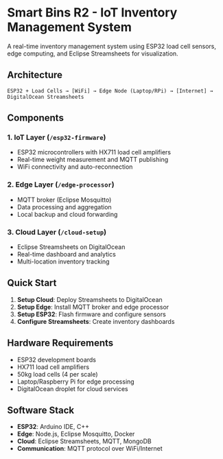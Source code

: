 # Smart Bins R2 - IoT Inventory Management System

A real-time inventory management system using ESP32 load cell sensors, edge computing, and Eclipse Streamsheets for visualization.

## Architecture

```
ESP32 + Load Cells → [WiFi] → Edge Node (Laptop/RPi) → [Internet] → DigitalOcean Streamsheets
```

## Components

### 1. IoT Layer (`/esp32-firmware`)
- ESP32 microcontrollers with HX711 load cell amplifiers
- Real-time weight measurement and MQTT publishing
- WiFi connectivity and auto-reconnection

### 2. Edge Layer (`/edge-processor`)
- MQTT broker (Eclipse Mosquitto)
- Data processing and aggregation
- Local backup and cloud forwarding

### 3. Cloud Layer (`/cloud-setup`)
- Eclipse Streamsheets on DigitalOcean
- Real-time dashboard and analytics
- Multi-location inventory tracking

## Quick Start

1. **Setup Cloud**: Deploy Streamsheets to DigitalOcean
2. **Setup Edge**: Install MQTT broker and edge processor
3. **Setup ESP32**: Flash firmware and configure sensors
4. **Configure Streamsheets**: Create inventory dashboards

## Hardware Requirements

- ESP32 development boards
- HX711 load cell amplifiers
- 50kg load cells (4 per scale)
- Laptop/Raspberry Pi for edge processing
- DigitalOcean droplet for cloud services

## Software Stack

- **ESP32**: Arduino IDE, C++
- **Edge**: Node.js, Eclipse Mosquitto, Docker
- **Cloud**: Eclipse Streamsheets, MQTT, MongoDB
- **Communication**: MQTT protocol over WiFi/Internet
